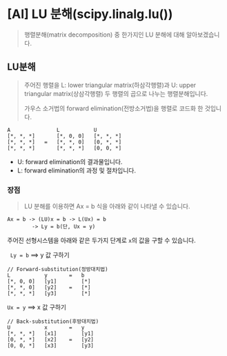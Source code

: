 # [AI] LU 분해(scipy.linalg.lu())

> 행렬분해(matrix decomposition) 중 한가지인 LU 분해에 대해 알아보겠습니다.

## LU분해

> 주어진 행렬을 L: lower triangular matrix(하삼각행렬)과 U: upper triangular matrix(상삼각행렬) 두 행렬의 곱으로 나누는 행렬분해입니다.
>
> 가우스 소거법의 forward elimination(전방소거법)을 행렬로 코드화 한 것입니다.

```
A				L			U
[*, *, *]		[*, 0, 0]	[*, *, *]
[*, *, *]	=	[*, *, 0]	[0, *, *]
[*, *, *]		[*, *, *]	[0, 0, *]
```

- U: forward elimination의 결과물입니다.
- L: forward elimination의 과정 및 절차입니다.

### 장점

> LU 분해를 이용하면 Ax = b 식을 아래와 같이 나타낼 수 있습니다.

```
Ax = b -> (LU)x = b -> L(Ux) = b
		-> Ly = b(단, Ux = y)
```

주어진 선형시스템을 아래와 같은 두가지 단계로 `x`의 값을 구할 수 있습니다.

` Ly = b` ==>  y 값 구하기

```
// Forward-substitution(정방대치법)
L			y		=	b
[*, 0, 0]	[y1]		[*]
[*, *, 0]	[y2]	=	[*]
[*, *, *]	[y3]		[*]
```

`Ux = y` ==> x 값 구하기

```
// Back-substitution(후방대치법)
U			x		=	y
[*, *, *]	[x1]		[y1]
[0, *, *]	[x2]	=	[y2]
[0, 0, *]	[x3]		[y3]
```



